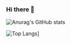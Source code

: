 ### Hi there 👋
 
 ![Anurag's GitHub stats](https://github-readme-stats.vercel.app/api?Ksi0Na=anuraghazra&show_icons=true&theme=dracula)
 
 ![Top Langs](https://github-readme-stats.vercel.app/api/top-langs/?username=Ksi0Na&layout=compact)]
